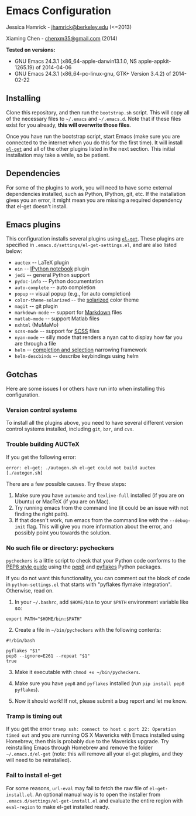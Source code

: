 # Emacs Configuration

Jessica Hamrick - jhamrick@berkeley.edu (<=2013)

Xiaming Chen - chenxm35@gmail.com (2014)

**Tested on versions:**
* GNU Emacs 24.3.1 (x86_64-apple-darwin13.1.0, NS apple-appkit-1265.19) of 2014-04-06
* GNU Emacs 24.3.1 (x86_64-pc-linux-gnu, GTK+ Version 3.4.2) of 2014-02-22

## Installing

Clone this repository, and then run the `bootstrap.sh` script. This
will copy all of the necessary files to `~/.emacs` and
`~/.emacs.d`. Note that if these files exist for you already, **this
will overwrite those files**.

Once you have run the bootstrap script, start Emacs (make sure you are
connected to the internet when you do this for the first time). It
will install [`el-get`](https://github.com/dimitri/el-get) and all of
the other plugins listed in the next section. This initial
installation may take a while, so be patient.

## Dependencies

For some of the plugins to work, you will need to have some external
dependencies installed, such as Python, IPython, git, etc. If the
installation gives you an error, it might mean you are missing a
required dependency that el-get doesn't install.

## Emacs plugins

This configuration installs several plugins using
[`el-get`](https://github.com/dimitri/el-get). These plugins are
specified in `.emacs.d/settings/el-get-settings.el`, and are also
listed below:

* `auctex` -- LaTeX plugin
* `ein` -- [IPython notebook](http://ipython.org/notebook) plugin
* `jedi` -- general Python support
* `pydoc-info` -- Python documentation
* `auto-complete` -- auto completion
* `popup` -- visual popup (e.g., for auto completion)
* `color-theme-solarized` -- the [solarized](http://ethanschoonover.com/solarized) color theme
* `magit` -- git plugin
* `markdown-mode` -- support for [Markdown](http://daringfireball.net/projects/markdown/) files
* `matlab-mode` -- support Matlab files
* `nxhtml` (MuMaMo)
* `scss-mode` -- support for [SCSS](http://sass-lang.com/) files
* `nyan-mode` -- silly mode that renders a nyan cat to display how far
  you are through a file
* `helm` -- [completion and selection](https://github.com/emacs-helm/helm) narrowing framework
* `helm-descbinds` -- describe keybindings using helm

## Gotchas

Here are some issues I or others have run into when installing this configuration.

### Version control systems

To install all the plugins above, you need to have several different version control systems installed, including `git`, `bzr`, and `cvs`.

### Trouble building AUCTeX

If you get the following error:

`error: el-get: ./autogen.sh el-get could not build auctex [./autogen.sh]`

There are a few possible causes. Try these steps:

1. Make sure you have `automake` and `texlive-full` installed (if you are on Ubuntu) or MacTeX (if you are on Mac).
2. Try running emacs from the command line (it could be an issue with not finding the right path).
3. If that doesn't work, run emacs from the command line with the `--debug-init` flag. This will give you more information about the error, and possibly point you towards the solution.

### No such file or directory: pycheckers

`pycheckers` is a little script to check that your Python code
conforms to the
[PEP8 style guide](http://legacy.python.org/dev/peps/pep-0008/) using
the [pep8](https://pypi.python.org/pypi/pep8) and
[pyflakes](https://pypi.python.org/pypi/pyflakes/0.8.1) Python
packages.

If you do not want this functionality, you can comment out the block
of code in `python-settings.el` that starts with "pyflakes flymake
integration". Otherwise, read on.

1. In your `~/.bashrc`, add `$HOME/bin` to your `$PATH` environment variable like so:
  
  ```
  export PATH="$HOME/bin:$PATH"
  ```

2. Create a file in `~/bin/pycheckers` with the following contents:

  ```
  #!/bin/bash
  
  pyflakes "$1"
  pep8 --ignore=E261 --repeat "$1"
  true
  ```

3. Make it executable with `chmod +x ~/bin/pycheckers`.

4. Make sure you have `pep8` and `pyflakes` installed (run `pip
   install pep8 pyflakes`).

5. Now it should work! If not, please submit a bug report and let me
   know.

### Tramp is timing out

If you get the error `tramp ssh: connect to host c port 22: Operation timed out` and you are running OS X Mavericks with Emacs installed using Homebrew, then this is probably due to the Mavericks upgrade. Try reinstalling Emacs through Homebrew and remove the folder `~/.emacs.d/el-get` (note: this will remove all your el-get plugins, and they will need to be reinstalled).

### Fail to install el-get
For some reasons, `url-eval` may fail to fetch the raw file of `el-get-install.el`. An optional manual way is to open the installer from `.emacs.d/settings/el-get-install.el` and evaluate the entire region with `eval-region` to make el-get installed ready.
